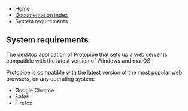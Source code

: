<ul class="breadcrumb">
    <li><a href="">Home</a></li>
    <li><a href="documentation">Documentation index</a></li>
    <li>System requirements</li>
</ul>

## System requirements

The desktop application of Protopipe that sets up a web server is compatible with the latest version of <i class="icon-windows"></i>Windows and <i class="icon-apple"></i>macOS.

Protopipe is compatible with the latest version of the most popular web browsers, on any operating system:

* <i class="icon-chrome"></i> Google Chrome
* <i class="icon-safari"></i> Safari
* <i class="icon-firefox"></i> Firefox
